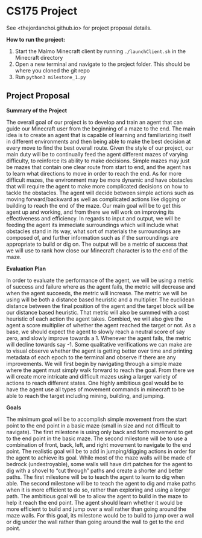 # CS175 Project

See <thejordanchoi.github.io> for project proposal details.

**How to run the project:**
1. Start the Malmo Minecraft client by running `./launchClient.sh` in the Minecraft directory
2. Open a new terminal and navigate to the project folder. This should be where you cloned the git repo
3. Run `python3 milestone_1.py`


## Project Proposal

**Summary of the Project**

The overall goal of our project is to develop and train an agent that can guide our Minecraft user from the beginning of a maze to the end. The main idea is to create an agent that is capable of learning and familiarizing itself in different environments and then being able to make the best decision at every move to find the best overall route. Given the style of our project, our main duty will be to continually feed the agent different mazes of varying difficulty, to reinforce its ability to make decisions. Simple mazes may just be mazes that contain one clear route from start to end, and the agent has to learn what directions to move in order to reach the end. As for more difficult mazes, the environment may be more dynamic and have obstacles that will require the agent to make more complicated decisions on how to tackle the obstacles. The agent will decide between simple actions such as moving forward/backward as well as complicated actions like digging or building to reach the end of the maze. Our main goal will be to get this agent up and working, and from there we will work on improving its effectiveness and efficiency. In regards to input and output, we will be feeding the agent its immediate surroundings which will include what obstacles stand in its way, what sort of materials the surroundings are composed of, and further information such as if the surroundings are appropriate to build or dig on. The output will be a metric of success that we will use to rank how close our Minecraft character is to the end of the maze.


**Evaluation Plan**

In order to evaluate the performance of the agent, we will be using a metric of success and failure where as the agent fails, the metric will decrease and when the agent succeeds, the metric will increase. The metric we will be using will be both a distance based heuristic and a multiplier. The euclidean distance between the final position of the agent and the target block will be our distance based heuristic. That metric will also be summed with a cost heuristic of each action the agent takes. Combied, we will also give the agent a score multiplier of whether the agent reached the target or not. As a base, we should expect the agent to slowly reach a neutral score of say zero, and slowly improve towards a 1. Whenever the agent fails, the metric will decline towards say -1. Some qualitative verifications we can make are to visual observe whether the agent is getting better over time and printing metadata of each epoch to the terminal and observe if there are any improvements. We will first begin by navigating through a simple maze where the agent must simply walk forward to reach the goal. From there we will create more intricate and difficult mazes using a larger variety of actions to reach different states. One highly ambitious goal would be to have the agent use all types of movement commands in minecraft to be able to reach the target including mining, building, and jumping.


**Goals**

The minimum goal will be to accomplish simple movement from the start point to the end point in a basic maze (small in size and not difficult to navigate). The first milestone is using only back and forth movement to get to the end point in the basic maze. The second milestone will be to use a combination of front, back, left, and right movement to navigate to the end point. The realistic goal will be to add in jumping/digging actions in order for the agent to achieve its goal. While most of the maze walls will be made of bedrock (undestroyable), some walls will have dirt patches for the agent to dig with a shovel to “cut through” paths and create a shorter and better paths. The first milestone will be to teach the agent to learn to dig when able. The second milestone will be to teach the agent to dig and make paths when it is more efficient to do so, rather than exploring and using a longer path. The ambitious goal will be to allow the agent to build in the maze to help it reach the end point. The agent should learn whether it would be more efficient to build and jump over a wall rather than going around the maze walls. For this goal, its milestone would be to build to jump over a wall or dig under the wall rather than going around the wall to get to the end point.

